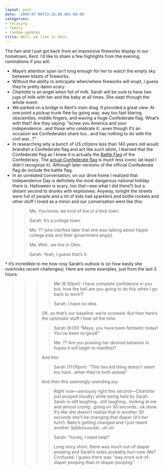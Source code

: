 ```yaml
---
layout: post
date: '2009-07-04T23:28:00.001-04:00'
categories:
- relaxing
- family
- random-updates
title: Well, we live in Ohio.
---
```



The fam and I just got back from an impressive fireworks display in our hometown, Kent. I’d like to share a few highlights from the evening, ruminations if you will. 
* Maya’s attention span isn’t long enough for her to watch the empty sky between blasts of fireworks. 
* Without the ability to anticipate when/where fireworks will erupt, I guess they’re pretty damn scary. 
* Charlotte is an angel when full of milk. Sarah will be sure to have two jugs of milk with her and the baby at all times. She slept through the whole event. 
* We parked on a bridge in Kent’s main drag. It provided a great view. At one point a pickup trunk flew by going way, way too fast blaring obscenities, middle fingers, and waving a huge Confederate flag. What’s with that? Are they saying: “screw you America and your independence...and those who celebrate it...even though it’s an occasion we Confederates share too...and has nothing to do with the civil war...?” 
* In researching why a bunch of US citizens less than 140 years old would brandish a Confederate flag and act like such idiots, I learned that the Confederate flag as I knew it is actually the [Battle Flag](http://en.wikipedia.org/wiki/Flags_of_the_Confederate_States_of_America#The_Battle_Flag) of the Confederacy. The [actual Confederate flag](http://en.wikipedia.org/wiki/Flags_of_the_Confederate_States_of_America#National_flags) is much less iconic (at least I didn’t recognize it). Although later versions of the official Confederate flag do include the battle flag. 
* In an unrelated conversation, on our drive home I realized that Independence Day is definitely the most dangerous national holiday there is. Halloween is scary, too (ha!—see what I did there?) but a distant second to drunks with explosives. Anyway, tonight the streets were full of people and a lot of kids had sparklers and bottle rockets and other stuff I loved as a minor and our conversation went like this:  

<blockquote> 
<blockquote>   

Me: You know, we kind of live in a hick town.    

Sarah: It’s a college town.     

Me: ?? (she clarified later that she was talking about hippie college kids and their government angst).    

Me: Well...we live in Ohio.     

Sarah: Yeah, I guess that’s it.   </blockquote>
</blockquote> 
* It’s incredible to me how rosy Sarah’s outlook is (or how easily she overlooks recent challenges). Here are some examples, just from the last 3 hours:  

<blockquote> 
<blockquote>   
<blockquote>     
<blockquote>       

Me (8:30pm): I have complete confidence in you but, how the hell are you going to do this when I go back to work?!         

Sarah: I have no idea.       </blockquote>      

OK, so that’s our baseline: we’re screwed. But then here’s the optimistic stuff I hear all the time:      
<blockquote>       

Sarah (9:00) “Maya, you have been fantastic today! You’ve been so good!”        

Me: ?? Are you praising her desired behavior in hopes it will begin to manifest?       </blockquote>      

And this:      
<blockquote>       

Sarah (11:00pm): “This two kid thing doesn’t seem too hard...when they’re both asleep”       </blockquote>      

And then this seemingly unending joy:      
<blockquote>       

Right now—seriously right this second—Charlotte just pooped (loudly) while being held by Sarah. Sarah is still laughing...still laughing...looking at me and almost crying...going on 30 seconds...ok done. It’s like she doesn’t realize that in another 30 seconds she’ll be changing that diaper (*it’s her turn!*). Baby’s getting changed and I just heard another Spbbouuuulat...uh oh.        

Sarah: “honey, I need help!”        

Long story short: there was much out-of diaper pooping and Sarah’s sides probably hurt now. Me? Confused. I guess there was “way more out-of-diaper pooping than in-diaper pooping.”</blockquote></blockquote></blockquote></blockquote>
